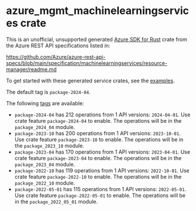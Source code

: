 # azure_mgmt_machinelearningservices crate

This is an unofficial, unsupported generated [Azure SDK for Rust](https://github.com/Azure/azure-sdk-for-rust/tree/legacy) crate from the Azure REST API specifications listed in:

https://github.com/Azure/azure-rest-api-specs/blob/main/specification/machinelearningservices/resource-manager/readme.md

To get started with these generated service crates, see the [examples](https://github.com/Azure/azure-sdk-for-rust/blob/legacy/services/README.md#examples).

The default tag is `package-2024-04`.

The following [tags](https://github.com/Azure/azure-sdk-for-rust/blob/legacy/services/tags.md) are available:

- `package-2024-04` has 212 operations from 1 API versions: `2024-04-01`. Use crate feature `package-2024-04` to enable. The operations will be in the `package_2024_04` module.
- `package-2023-10` has 200 operations from 1 API versions: `2023-10-01`. Use crate feature `package-2023-10` to enable. The operations will be in the `package_2023_10` module.
- `package-2023-04` has 170 operations from 1 API versions: `2023-04-01`. Use crate feature `package-2023-04` to enable. The operations will be in the `package_2023_04` module.
- `package-2022-10` has 119 operations from 1 API versions: `2022-10-01`. Use crate feature `package-2022-10` to enable. The operations will be in the `package_2022_10` module.
- `package-2022-05-01` has 115 operations from 1 API versions: `2022-05-01`. Use crate feature `package-2022-05-01` to enable. The operations will be in the `package_2022_05_01` module.